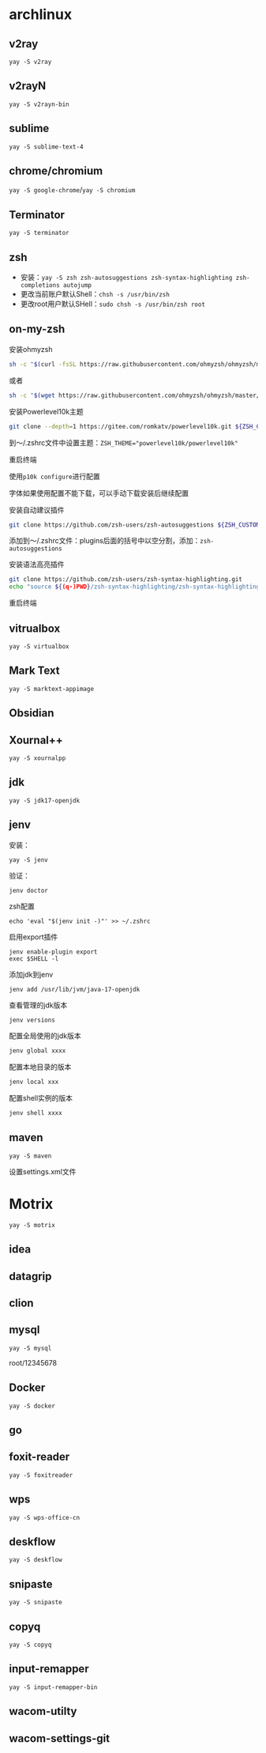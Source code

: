 # archlinux

## v2ray

`yay -S v2ray`

## v2rayN

`yay -S v2rayn-bin`

## sublime

`yay -S sublime-text-4`

## chrome/chromium

`yay -S google-chrome`/`yay -S chromium`

## Terminator

`yay -S terminator`

## zsh

- 安装：`yay -S zsh zsh-autosuggestions zsh-syntax-highlighting zsh-completions autojump`
- 更改当前账户默认Shell：`chsh -s /usr/bin/zsh`
- 更改root用户默认SHell：`sudo chsh -s /usr/bin/zsh root`

## on-my-zsh

安装ohmyzsh

```bash
sh -c "$(curl -fsSL https://raw.githubusercontent.com/ohmyzsh/ohmyzsh/master/tools/install.sh)"
```

或者

```bash
sh -c "$(wget https://raw.githubusercontent.com/ohmyzsh/ohmyzsh/master/tools/install.sh -O -)"
```

安装Powerlevel10k主题

```bash
git clone --depth=1 https://gitee.com/romkatv/powerlevel10k.git ${ZSH_CUSTOM:-$HOME/.oh-my-zsh/custom}/themes/powerlevel10k
```

到～/.zshrc文件中设置主题：`ZSH_THEME="powerlevel10k/powerlevel10k"`

重启终端

使用`p10k configure`进行配置

字体如果使用配置不能下载，可以手动下载安装后继续配置

安装自动建议插件

```bash
git clone https://github.com/zsh-users/zsh-autosuggestions ${ZSH_CUSTOM:-~/.oh-my-zsh/custom}/plugins/zsh-autosuggestions
```

添加到～/.zshrc文件：plugins后面的括号中以空分割，添加：`zsh-autosuggestions`

安装语法高亮插件

```bash
git clone https://github.com/zsh-users/zsh-syntax-highlighting.git
echo "source ${(q-)PWD}/zsh-syntax-highlighting/zsh-syntax-highlighting.zsh" >> ${ZDOTDIR:-$HOME}/.zshrc
```

重启终端

## vitrualbox

`yay -S virtualbox`

## Mark Text

`yay -S marktext-appimage`

## Obsidian

## Xournal++

`yay -S xournalpp`

## jdk

`yay -S jdk17-openjdk`

## jenv

安装：

`yay -S jenv`

验证：

`jenv doctor`

zsh配置

`echo 'eval "$(jenv init -)"' >> ~/.zshrc`

启用export插件

```
jenv enable-plugin export
exec $SHELL -l
```

添加jdk到jenv

`jenv add /usr/lib/jvm/java-17-openjdk`

查看管理的jdk版本

```bash
jenv versions
```

配置全局使用的jdk版本

```bash
jenv global xxxx
```

配置本地目录的版本

```bash
jenv local xxx
```

配置shell实例的版本

```bash
jenv shell xxxx
```

## maven

`yay -S maven`

设置settings.xml文件

# Motrix

`yay -S motrix`

## idea

## datagrip

## clion

## mysql

`yay -S mysql`

root/12345678

## Docker

`yay -S docker`

## go

## foxit-reader

`yay -S foxitreader`

## wps

`yay -S wps-office-cn`

## deskflow

`yay -S deskflow`

## snipaste

`yay -S snipaste`

## copyq

`yay -S copyq`



## input-remapper

`yay -S input-remapper-bin`



## wacom-utilty

## wacom-settings-git
